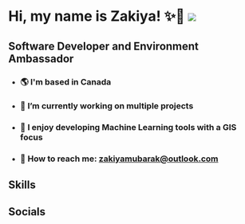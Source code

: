 # Hi, my name is Zakiya! ✨🌙 ![](https://media.tenor.com/FYZ7n9n6FYwAAAAM/cat-sky.gif)

## Software Developer and Environment Ambassador
  - ### 🌎 I'm based in Canada
  - ### 🔨 I’m currently working on multiple projects
  - ### 🌴 I enjoy developing Machine Learning tools with a GIS focus
  - ### 📩 How to reach me: zakiyamubarak@outlook.com 
## Skills

## Socials

